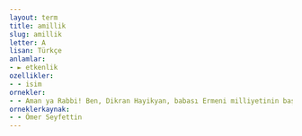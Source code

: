 ```yaml
---
layout: term
title: amillik
slug: amillik
letter: A
lisan: Türkçe
anlamlar:
- ► etkenlik
ozellikler:
- - isim
ornekler:
- - Aman ya Rabbi! Ben, Dikran Hayikyan, babası Ermeni milliyetinin baştan canlanması için alevlenen ihtilalde amillik ederken öldürülen öksüz, bir an Osmanlılığa inanmışım ha!
orneklerkaynak:
- - Ömer Seyfettin
---
```

